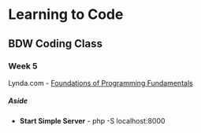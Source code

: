 # Learning to Code
## BDW Coding Class

### Week 5
Lynda.com - [Foundations of Programming Fundamentals](http://www.lynda.com/JavaScript-tutorials/Foundations-of-Programming-Fundamentals/83603-2.html)


##### Aside
- **Start Simple Server** - php -S localhost:8000